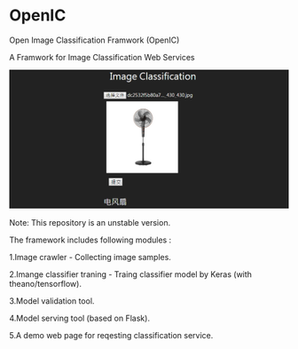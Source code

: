 # OpenIC
Open Image Classification Framwork (OpenIC)

A Framwork for Image Classification Web Services


![arch](https://raw.githubusercontent.com/HCTsai/OpenIC/master/imgclf.png) 

Note: This repository is an unstable version. 


The framework includes following modules :

1.Image crawler - Collecting image samples.

2.Imange classifier traning - Traing classifier model by Keras (with theano/tensorflow).

3.Model validation tool.

4.Model serving tool (based on Flask). 

5.A demo web page for reqesting classification service. 
